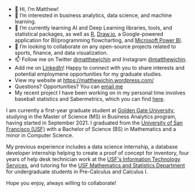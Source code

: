 - 👋 Hi, I’m Matthew! 
- 👀 I’m interested in business analytics, data science, and machine learning. 
- 🌱 I’m currently learning AI and Deep Learning libraries, tools, and statistical packages, as well as [R](https://www.r-project.org/), [Draw.io](https://drawio-app.com/), a Google-powered application for BI/programming flowcharting, and [Microsoft Power BI](https://powerbi.microsoft.com/en-us/).
- 💞️ I’m looking to collaborate on any open-source projects related to sports, finance, and data visualization. 
- 📫 Follow me on Twitter [@matthewjchin](https://www.twitter.com/matthewjchin) and Instagram [@matthewjchin](https://www.instagram.com/matthewjchin/). 
- Add me on [LinkedIn](https://www.linkedin.com/in/matthew-j-chin/)! Happy to connect with you to share interests and potential employmene opportunities for my graduate studies. 
- View my website at https://matthewjchin.wordpress.com/
- Questions? Opportunities? You can [email me](<mailto:mattchin813@gmail.com>)
- My recent project I have been working on in my personal time involves baseball statistics and Sabermetrics, which you can find [here](https://github.com/matthewjchin/baseballstats).


I am currently a first-year graduate student at [Golden Gate University](https://www.ggu.edu/), studying in the Master of Science (MS) in Business Analytics program, having started in September 2021. 
I graduated from the [University of San Francisco (USF)](https://www.usfca.edu/) with a Bachelor of Science (BS) in Mathematics and a minor in Computer Science. 

My previous experience includes a data science internship, a database developer internship helping to create a proof of concept for inventory, four years of help desk technician work at the [USF's Information Technology Services](https://myusf.usfca.edu/its), and tutoring for the [USF Mathematics and Statistics Department](https://myusf.usfca.edu/arts-sciences/mathematics) for undergraduate students in Pre-Calculus and Calculus I. 

Hope you enjoy, always willing to collaborate!
